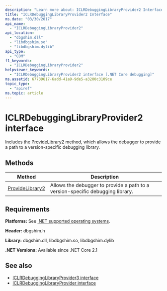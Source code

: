 ```yaml
---
description: "Learn more about: ICLRDebuggingLibraryProvider2 Interface"
title: "ICLRDebuggingLibraryProvider2 Interface"
ms.date: "03/30/2017"
api_name:
  - "ICLRDebuggingLibraryProvider2"
api_location:
  - "dbgshim.dll"
  - "libdbgshim.so"
  - "libdbgshim.dylib"
api_type:
  - "COM"
f1_keywords:
  - "ICLRDebuggingLibraryProvider2"
helpviewer_keywords:
  - "ICLRDebuggingLibraryProvider2 interface [.NET Core debugging]"
ms.assetid: 67739617-6add-41a9-9de5-a3200c3109ce
topic_type:
  - "apiref"
ms.topic: article
---
```

# ICLRDebuggingLibraryProvider2 interface

Includes the [ProvideLibrary2](iclrdebugginglibraryprovider2-providelibrary2-method.md) method, which allows the debugger to provide a path to a version-specific debugging library.

## Methods

|Method|Description|
|------------|-----------------|
|[ProvideLibrary2](iclrdebugginglibraryprovider2-providelibrary2-method.md)|Allows the debugger to provide a path to a version-specific debugging library.|

## Requirements

 **Platforms:** See [.NET supported operating systems](https://github.com/dotnet/core/blob/main/os-lifecycle-policy.md).

 **Header:** dbgshim.h

 **Library:** dbgshim.dll, libdbgshim.so, libdbgshim.dylib

 **.NET Versions:** Available since .NET Core 2.1

## See also

- [ICLRDebuggingLibraryProvider3 interface](iclrdebugginglibraryprovider3-interface.md)
- [ICLRDebuggingLibraryProvider interface](../../../framework/unmanaged-api/debugging/iclrdebugginglibraryprovider-interface.md)

